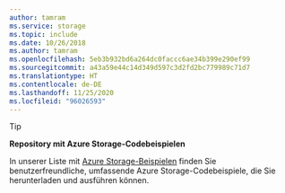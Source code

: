 ```yaml
---
author: tamram
ms.service: storage
ms.topic: include
ms.date: 10/26/2018
ms.author: tamram
ms.openlocfilehash: 5eb3b932bd6a264dc0faccc6ae34b399e290ef99
ms.sourcegitcommit: a43a59e44c14d349d597c3d2fd2bc779989c71d7
ms.translationtype: HT
ms.contentlocale: de-DE
ms.lasthandoff: 11/25/2020
ms.locfileid: "96026593"
---
```

> [!TIP]
> 
> **Repository mit Azure Storage-Codebeispielen**
> 
> In unserer Liste mit [Azure Storage-Beispielen](../articles/storage/common/storage-samples-java.md) finden Sie benutzerfreundliche, umfassende Azure Storage-Codebeispiele, die Sie herunterladen und ausführen können.